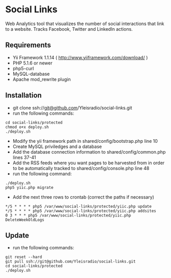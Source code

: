 # Social Links
Web Analytics tool that visualizes the number of social interactions that link to a website.
Tracks Facebook, Twitter and LinkedIn actions.

## Requirements
- Yii Framework 1.1.14 ( http://www.yiiframework.com/download/ )
- PHP 5.1.6 or newer
- php5-curl
- MySQL-database
- Apache mod_rewrite plugin

## Installation
- git clone ssh://git@github.com/Yleisradio/social-links.git
- run the following commands:

```
cd social-links/protected
chmod o+x deploy.sh
./deploy.sh
```

- Modify the yii framework path in shared/config/bootstrap.php line 10
- Create MySQL priviledges and a database
- Add the database connection information to shared/config/common.php lines 37-41
- Add the RSS feeds where you want pages to be harvested from in order to be automatically tracked to shared/config/console.php line 48
- run the following command:

```
./deploy.sh
php5 yiic.php migrate
```

- Add the next three rows to crontab (correct the paths if necessary)

```
*/5 * * * * php5 /var/www/social-links/protected/yiic.php update
*/5 * * * * php5 /var/www/social-links/protected/yiic.php addsites
0 3 * * * php5 /var/www/social-links/protected/yiic.php DeleteWeekOldLogs
```

## Update
- run the following commands:

```
git reset --hard
git pull ssh://git@github.com/Yleisradio/social-links.git
cd social-links/protected
./deploy.sh
```
